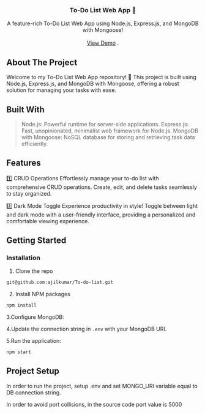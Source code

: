 <br/>
<p align="center">
  <a href="https://github.com/ajilkumar/To-do-list-app">
    
  </a>

  <h3 align="center">To-Do List Web App 📝</h3>

  <p align="center">
    A feature-rich To-Do List Web App using Node.js, Express.js, and MongoDB with Mongoose! 
    <br/>
    <br/>
    <a href="https://task-5t8q.onrender.com">View Demo</a>
    .
  </p>
</p>


## About The Project

Welcome to my To-Do List Web App repository! 🚀 This project is built using Node.js, Express.js, and MongoDB with Mongoose, offering a robust solution for managing your tasks with ease.

## Built With

> Node.js: Powerful runtime for server-side applications.
> Express.js: Fast, unopinionated, minimalist web framework for Node.js.
> MongoDB with Mongoose: NoSQL database for storing and retrieving task data efficiently.


## Features

1️⃣ CRUD Operations
Effortlessly manage your to-do list with comprehensive CRUD operations. Create, edit, and delete tasks seamlessly to stay organized.

2️⃣ Dark Mode Toggle
Experience productivity in style! Toggle between light and dark mode with a user-friendly interface, providing a personalized and comfortable viewing experience.

## Getting Started


### Installation


1. Clone the repo
```sh
git@github.com:ajilkumar/To-do-list.git
```

2. Install NPM packages

```sh
npm install
```

3.Configure MongoDB:

4.Update the connection string in ```.env``` with your MongoDB URI.

5.Run the application:
```sh
npm start
```





## Project Setup

In order to run the project, setup .env and set MONGO_URI variable equal to DB connection string.

In order to avoid port collisions, in the source code port value is 5000

